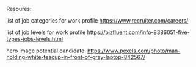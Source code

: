 Resoures:

list of job categories for work profile
https://www.recruiter.com/careers/

list of job levels for work profile
https://bizfluent.com/info-8386051-five-types-jobs-levels.html

hero image potential candidate:
https://www.pexels.com/photo/man-holding-white-teacup-in-front-of-gray-laptop-842567/

